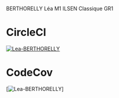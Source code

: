 BERTHORELLY Léa
M1 ILSEN Classique GR1

# CircleCI
[![Lea-BERTHORELLY](https://circleci.com/gh/Lea-BERTHORELLY/ceri-m1-techniques-de-test.svg?style=svg)](https://app.circleci.com/pipelines/github/Lea-BERTHORELLY)


# CodeCov
[![Lea-BERTHORELLY](https://codecov.com/gh/Lea-BERTHORELLY/ceri-m1-techniques-de-test.svg?style=svg)]
